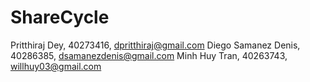 # ShareCycle
Pritthiraj Dey, 40273416, dpritthiraj@gmail.com
Diego Samanez Denis, 40286385, dsamanezdenis@gmail.com
Minh Huy Tran, 40263743, willhuy03@gmail.com
